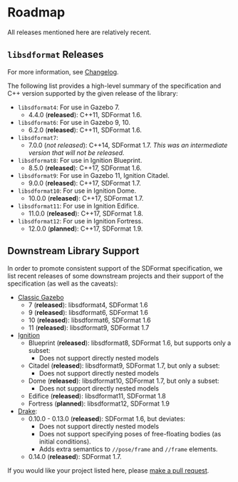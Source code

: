 # Roadmap

All releases mentioned here are relatively recent.

## `libsdformat` Releases

For more information, see [Changelog](https://github.com/osrf/sdformat/blob/master/Changelog.md).

The following list provides a high-level summary of the specification and C++
version supported by the given release of the library:

* `libsdformat4`: For use in Gazebo 7.
    * 4.4.0 (**released**): C++11, SDFormat 1.6.
* `libsdformat6`: For use in Gazebo 9, 10.
    * 6.2.0 (**released**): C++11, SDFormat 1.6.
* `libsdformat7`:
    * 7.0.0 (*not released*): C++14, SDFormat 1.7. *This was an intermediate
    version that will not be released.*
* `libsdformat8`: For use in Ignition Blueprint.
    * 8.5.0 (**released**): C++17, SDFormat 1.6.
* `libsdformat9`: For use in Gazebo 11, Ignition Citadel.
    * 9.0.0 (**released**): C++17, SDFormat 1.7.
* `libsdformat10`: For use in Ignition Dome.
    * 10.0.0 (**released**): C++17, SDFormat 1.7.
* `libsdformat11`: For use in Ignition Edifice.
    * 11.0.0 (**released**): C++17, SDFormat 1.8.
* `libsdformat12`: For use in Ignition Fortress.
    * 12.0.0 (**planned**): C++17, SDFormat 1.9.

## Downstream Library Support

In order to promote consistent support of the SDFormat specification, we list
recent releases of some downstream projects and their support of the
specification (as well as the caveats):

* [Classic Gazebo](http://gazebosim.org/#status)
    * 7 (**released**): libsdformat4, SDFormat 1.6
    * 9 (**released**): libsdformat6, SDFormat 1.6
    * 10 (**released**): libsdformat6, SDFormat 1.6
    * 11 (**released**): libsdformat9, SDFormat 1.7
* [Ignition](https://ignitionrobotics.org)
    * Blueprint (**released**): libsdformat8, SDFormat 1.6, but supports only a subset:
        * Does not support directly nested models
    * Citadel (**released**): libsdformat9, SDFormat 1.7, but only a subset:
        * Does not support directly nested models
    * Dome (**released**): libsdformat10, SDFormat 1.7, but only a subset:
        * Does not support directly nested models
    * Edifice (**released**): libsdformat11, SDFormat 1.8
    * Fortress (**planned**): libsdformat12, SDFormat 1.9
* [Drake](https://github.com/RobotLocomotion/drake/releases):
    * 0.10.0 - 0.13.0 (**released**): SDFormat 1.6, but deviates:
        * Does not support directly nested models
        * Does not support specifying poses of free-floating bodies (as initial
        conditions).
        * Adds extra semantics to `//pose/frame` and `//frame` elements.
    * 0.14.0 (**released**): SDFormat 1.7.

If you would like your project listed here, please [make a pull request](https://github.com/osrf/sdf_tutorials/pulls).

